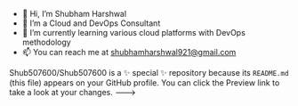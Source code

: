 - 👋 Hi, I’m Shubham Harshwal
- 👀 I’m a Cloud and DevOps Consultant
- 🌱 I’m currently learning various cloud platforms with DevOps methodology
- 📫 You can reach me at shubhamharshwal921@gmail.com

Shub507600/Shub507600 is a ✨ special ✨ repository because its `README.md` (this file) appears on your GitHub profile.
You can click the Preview link to take a look at your changes.
--->
